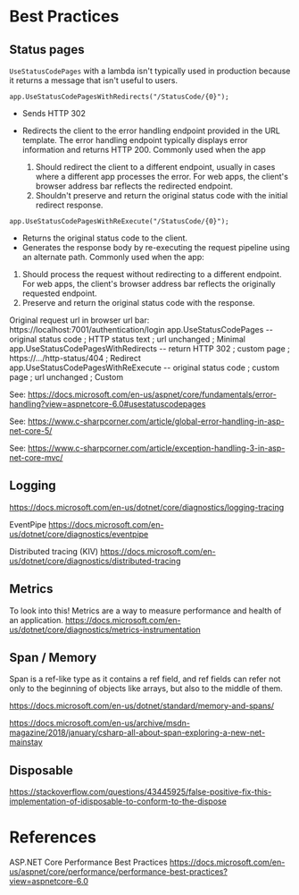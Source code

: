 # Best Practices

## Status pages

`UseStatusCodePages` with a lambda isn't typically used in production because it returns a message that isn't useful to users.

`app.UseStatusCodePagesWithRedirects("/StatusCode/{0}");`
- Sends HTTP 302
- Redirects the client to the error handling endpoint provided in the URL template. 
  The error handling endpoint typically displays error information and returns HTTP 200.
Commonly used when the app

    1.  Should redirect the client to a different endpoint, usually in cases where a different app processes the error. For web apps, the client's browser address bar reflects the redirected endpoint.
    2.  Shouldn't preserve and return the original status code with the initial redirect response.

`app.UseStatusCodePagesWithReExecute("/StatusCode/{0}");`
- Returns the original status code to the client.
- Generates the response body by re-executing the request pipeline using an alternate path.
Commonly used when the app:
1.  Should process the request without redirecting to a different endpoint. 
    For web apps, the client's browser address bar reflects the originally requested endpoint.
2.  Preserve and return the original status code with the response.

Original request url in browser url bar: https://localhost:7001/authentication/login
app.UseStatusCodePages              -- original status code ; HTTP status text  ; url unchanged               ; Minimal
app.UseStatusCodePagesWithRedirects -- return HTTP 302      ; custom page       ; https://.../http-status/404 ; Redirect
app.UseStatusCodePagesWithReExecute -- original status code ; custom page       ; url unchanged               ; Custom


See: https://docs.microsoft.com/en-us/aspnet/core/fundamentals/error-handling?view=aspnetcore-6.0#usestatuscodepages

See: https://www.c-sharpcorner.com/article/global-error-handling-in-asp-net-core-5/

See: https://www.c-sharpcorner.com/article/exception-handling-3-in-asp-net-core-mvc/


## Logging

https://docs.microsoft.com/en-us/dotnet/core/diagnostics/logging-tracing

EventPipe
https://docs.microsoft.com/en-us/dotnet/core/diagnostics/eventpipe

Distributed tracing (KIV)
https://docs.microsoft.com/en-us/dotnet/core/diagnostics/distributed-tracing


## Metrics

To look into this! Metrics are a way to measure performance and health of an application.
https://docs.microsoft.com/en-us/dotnet/core/diagnostics/metrics-instrumentation


## Span / Memory

Span<T> is a ref-like type as it contains a ref field, 
and ref fields can refer not only to the beginning of objects like arrays, but also to the middle of them.

https://docs.microsoft.com/en-us/dotnet/standard/memory-and-spans/

https://docs.microsoft.com/en-us/archive/msdn-magazine/2018/january/csharp-all-about-span-exploring-a-new-net-mainstay



## Disposable

https://stackoverflow.com/questions/43445925/false-positive-fix-this-implementation-of-idisposable-to-conform-to-the-dispose


# References

ASP.NET Core Performance Best Practices
https://docs.microsoft.com/en-us/aspnet/core/performance/performance-best-practices?view=aspnetcore-6.0